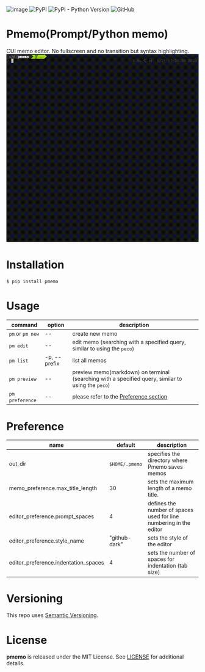 ![image](https://github.com/Asugawara/pmemo/actions/workflows/run_test.yml/badge.svg)
![PyPI](https://img.shields.io/pypi/v/pmemo?color=green)
![PyPI - Python Version](https://img.shields.io/pypi/pyversions/pmemo)
![GitHub](https://img.shields.io/github/license/Asugawara/pmemo)


# Pmemo(Prompt/Python memo)

CUI memo editor. No fullscreen and no transition but syntax highlighting.
![](https://github.com/Asugawara/pmemo/blob/main/pmemo.gif)

# Installation

```bash
$ pip install pmemo
```

# Usage

command | option | description
-- | -- | --
`pm` or `pm new` | -- | create new memo
`pm edit` | -- | edit memo (searching with a specified query, similar to using the `peco`)
`pm list` | -p, --prefix | list all memos
`pm preview` | -- | preview memo(markdown) on terminal (searching with a specified query, similar to using the `peco`)
`pm preference` | -- | please refer to the [Preference section](https://github.com/Asugawara/pmemo#Preference)


# Preference

name | default | description
-- | -- | --
out_dir | `$HOME/.pmemo` | specifies the directory where Pmemo saves memos
memo_preference.max_title_length | 30 | sets the maximum length of a memo title.
editor_preference.prompt_spaces | 4 | defines the number of spaces used for line numbering in the editor
editor_preference.style_name | "github-dark" | sets the style of the editor
editor_preference.indentation_spaces | 4 | sets the number of spaces for indentation (tab size)


# Versioning
This repo uses [Semantic Versioning](https://semver.org/).

# License
**pmemo** is released under the MIT License. See [LICENSE](/LICENSE) for additional details.
